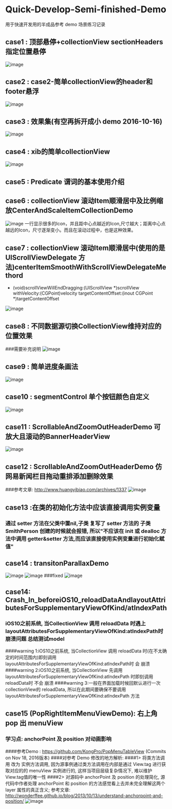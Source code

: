 # Quick-Develop-Semi-finished-Demo
用于快速开发用的半成品参考 demo
场景练习记录

## case1 : 顶部悬停+collectionView sectionHeaders指定位置悬停
![image](https://github.com/Jacob-LJ/Quick-Develop-Semi-finished-Demo/raw/master/Pics/case1.gif)


## case2 : case2-简单collectionView的header和footer悬浮
![image](https://github.com/Jacob-LJ/Quick-Develop-Semi-finished-Demo/raw/master/Pics/CollectionView-SimpleStickyHeaderFooter.gif)


## case3 : 效果集(有空再拆开成小 demo 2016-10-16)
![image](https://github.com/Jacob-LJ/Quick-Develop-Semi-finished-Demo/raw/master/Pics/case3.gif)

## case4 : xib的简单collectionView
![image](https://github.com/Jacob-LJ/Quick-Develop-Semi-finished-Demo/raw/master/Pics/case4.png)

## case5 : Predicate 谓词的基本使用介绍

## case6 : collectionView 滚动Item顺滑居中及比例缩放CenterAndScaleItemCollectionDemo
![image](https://github.com/Jacob-LJ/Quick-Develop-Semi-finished-Demo/raw/master/Pics/CenterAndScaleItemCollectionDemo.gif)
一行显示很多的Icon，并且距中心点越近的Icon,尺寸越大；距离中心点越远的Icon，尺寸逐渐变小。而且在滚动过程中，也是这种效果。

## case7 : collectionView 滚动Item顺滑居中(使用的是 UIScrollViewDelegate 方法)centerItemSmoothWithScrollViewDelegateMethord

- (void)scrollViewWillEndDragging:(UIScrollView *)scrollView withVelocity:(CGPoint)velocity targetContentOffset:(inout CGPoint *)targetContentOffset

![image](https://github.com/Jacob-LJ/Quick-Develop-Semi-finished-Demo/raw/master/Pics/centerItemSmoothWithScrollViewDelegateMethord.gif)

## case8 : 不同数据源切换CollectionView维持对应的位置效果
###需要补充说明
![image](https://github.com/Jacob-LJ/Quick-Develop-Semi-finished-Demo/raw/master/Pics/keepPositon.gif)

## case9 : 简单进度条画法
![image](https://github.com/Jacob-LJ/Quick-Develop-Semi-finished-Demo/raw/master/Pics/ProgressIndicator.gif)

## case10 : segmentControl 单个按钮颜色自定义
![image](https://github.com/Jacob-LJ/Quick-Develop-Semi-finished-Demo/raw/master/Pics/segmentControlSetdifferentColor.gif)

## case11 : ScrollableAndZoomOutHeaderDemo 可放大且滚动的BannerHeaderView
![image](https://github.com/Jacob-LJ/Quick-Develop-Semi-finished-Demo/raw/master/Pics/ScrollableAndZoomOutHeaderDemo.gif)


## case12 : ScrollableAndZoomOutHeaderDemo 仿网易新闻栏目拖动重排添加删除效果
###参考文章: http://www.huangyibiao.com/archives/1337
![image](https://github.com/Jacob-LJ/Quick-Develop-Semi-finished-Demo/raw/master/Pics/movingItemLikeNetEasyNewsDemo.gif)

## case13 :在类的初始化方法中应该直接调用实例变量
### 通过 setter 方法在父类中置nil,子类 复写了 setter 方法的 子类 SmithPerson 创建的时候就会报错, 所以"不应该在 init 或 dealloc 方法中调用 getter&setter 方法,而应该直接使用实例变量进行初始化赋值"

## case14 : transitonParallaxDemo
![image](https://github.com/Jacob-LJ/Quick-Develop-Semi-finished-Demo/raw/master/Pics/transitionParralaxDemo.gif)
![image](https://github.com/Jacob-LJ/Quick-Develop-Semi-finished-Demo/raw/master/Pics/transitionParralaxCompare.gif)
###fixed
![image](https://github.com/Jacob-LJ/Quick-Develop-Semi-finished-Demo/raw/master/Pics/transitonParallaxDemo_naibar___leftItemPositionAndBarTintColorFixed.gif)

## case14: Crash_In_beforeiOS10_reloadDataAndlayoutAttributesForSupplementaryViewOfKind/atIndexPath
### iOS10之前系统, 当CollectionView 调用 reloadData 时遇上layoutAttributesForSupplementaryViewOfKind:atIndexPath时崩溃问题 总结测试model
####warning    1:iOS10之前系统, 当CollectionView 调用 reloadData 时(在不太确定的时间范围内)即刻调用layoutAttributesForSupplementaryViewOfKind:atIndexPath时 会 崩溃
####warning    2:iOS10之前系统, 当CollectionView 先调用layoutAttributesForSupplementaryViewOfKind:atIndexPath 时即刻调用reloadData时 不会 崩溃
####warning    3:一般在界面加载时候回默认进行一次collectionView的 reloadData, 所以在此期间要确保不要调用 layoutAttributesForSupplementaryViewOfKind:atIndexPath 方法

## case15 (PopRightItemMenuViewDemo): 右上角 pop 出 menuView 
### 学习点: anchorPoint 及 position 对动画影响
####参考Demo : https://github.com/KongPro/PopMenuTableView (Commits on Nov 18, 2016版本)
####对参考 Demo 修改的地方解析:
####1> 将类方法调用 改为 实例方法调用, 因为源事例通过类方法调用在内部是通过 View.tag 进行获取对应的的 menuView 实例进行的, 这样当项目层级复杂情况下, 难以维护View.tag值的唯一性
####2> 对源码中 anchorPoint 及 position 的处理简化, 源代码中作者处理 anchorPoint 和 position 的方法感觉看上去并未完全理解这两个 layer 属性的真正含义; 参考文章: http://wonderffee.github.io/blog/2013/10/13/understand-anchorpoint-and-position/
![image](https://github.com/Jacob-LJ/Quick-Develop-Semi-finished-Demo/raw/master/Pics/PopRightItemMenuViewDemo.gif)
